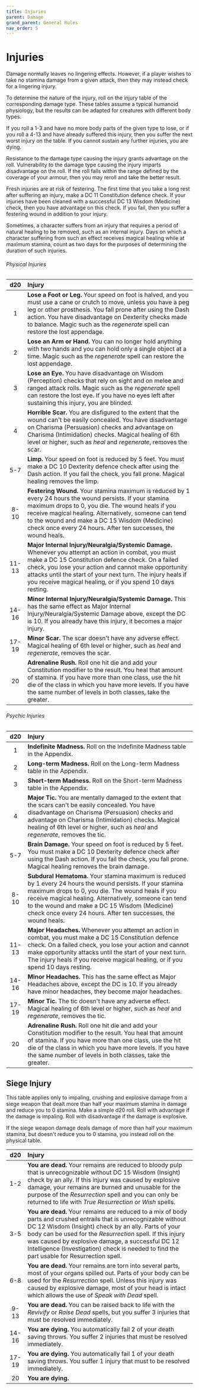 ```yaml
---
title: Injuries
parent: Damage
grand_parent: General Rules
nav_order: 5
---
```


# Injuries
Damage normally leaves no lingering effects. However, if a player wishes to take no stamina damage from a given attack, then they may instead check for a lingering injury.

To determine the nature of the injury, roll on the injury table of the corresponding damage type. These tables assume a typical humanoid physiology, but the results can be adapted for creatures with different body types.

If you roll a 1-3 and have no more body parts of the given type to lose, or if you roll a 4-13 and have already suffered this injury, then you suffer the next worst injury on the table. If you cannot sustain any further injuries, you are dying. 

Resistance to the damage type causing the injury grants advantage on the roll. Vulnerability to the damage type causing the injury imparts disadvantage on the roll. If the roll falls within the range defined by the coverage of your armour, then you may reroll and take the better result.

Fresh injuries are at risk of festering. The first time that you take a long rest after suffering an injury, make a DC 11 Constitution defence check. If your injuries have been cleaned with a successful DC 13 Wisdom (Medicine) check, then you have advantage on this check. If you fail, then you suffer a festering wound in addition to your injury.

Sometimes, a character suffers from an injury that requires a period of natural healing to be removed, such as an internal injury. Days on which a character suffering from such an effect receives magical healing while at maximum stamina, count as two days for the purposes of determining the duration of such injuries.

###### Physical Injuries

| d20 | Injury | 
|:-:|:-|
| 1 | **Lose a Foot or Leg.** Your speed on foot is halved, and you must use a cane or crutch to move, unless you have a peg leg or other prosthesis. You fall prone after using the Dash action. You have disadvantage on Dexterity checks made to balance. Magic such as the *regenerate* spell can restore the lost appendage. |
| 2 | **Lose an Arm or Hand.** You can no longer hold anything with two hands and you can hold only a single object at a time. Magic such as the *regenerate* spell can restore the lost appendage. |
| 3 | **Lose an Eye.** You have disadvantage on Wisdom (Perception) checks that rely on sight and on melee and ranged attack rolls. Magic such as the *regenerate* spell can restore the lost eye. If you have no eyes left after sustaining this injury, you are blinded. |
| 4 | **Horrible Scar.** You are disfigured to the extent that the wound can't be easily concealed. You have disadvantage on Charisma (Persuasion) checks and advantage on Charisma (Intimidation) checks. Magical healing of 6th level or higher, such as *heal* and *regenerate*, removes the scar. |
| 5-7 | **Limp.** Your speed on foot is reduced by 5 feet. You must make a DC 10 Dexterity defence check after using the Dash action. If you fail the check, you fall prone. Magical healing removes the limp. |
| 8-10 | **Festering Wound.** Your stamina maximum is reduced by 1 every 24 hours the wound persists. If your stamina maximum drops to 0, you die. The wound heals if you receive magical healing. Alternatively, someone can tend to the wound and make a DC 15 Wisdom (Medicine) check once every 24 hours. After ten successes, the wound heals. |
| 11-13 | **Major Internal Injury/Neuralgia/Systemic Damage.** Whenever you attempt an action in combat, you must make a DC 15 Constitution defence check. On a failed check, you lose your action and cannot make opportunity attacks until the start of your next turn. The injury heals if you receive magical healing, or if you spend 10 days resting. |
| 14-16 | **Minor Internal Injury/Neuralgia/Systemic Damage.** This has the same effect as Major Internal Injury/Neuralgia/Systemic Damage above, except the DC is 10. If you already have this injury, it becomes a major injury. |
| 17-19 | **Minor Scar.** The scar doesn't have any adverse effect. Magical healing of 6th level or higher, such as *heal* and *regenerate*, removes the scar. |
| 20 | **Adrenaline Rush.** Roll one hit die and add your Constitution modifier to the result. You heal that amount of stamina. If you have more than one class, use the hit die of the class in which you have more levels. If you have the same number of levels in both classes, take the greater. |

###### Psychic Injuries

| d20 | Injury | 
|:-:|:-|
| 1 | **Indefinite Madness.** Roll on the Indefinite Madness table in the Appendix. |
| 2 | **Long-term Madness.** Roll on the Long-term Madness table in the Appendix. |
| 3 | **Short-term Madness.** Roll on the Short-term Madness table in the Appendix. |
| 4 | **Major Tic.** You are mentally damaged to the extent that the scars can't be easily concealed. You have disadvantage on Charisma (Persuasion) checks and advantage on Charisma (Intimidation) checks. Magical healing of 6th level or higher, such as *heal* and *regenerate*, removes the tic. |
| 5-7 | **Brain Damage.** Your speed on foot is reduced by 5 feet. You must make a DC 10 Dexterity defence check after using the Dash action. If you fail the check, you fall prone. Magical healing removes the brain damage. |
| 8-10 | **Subdural Hematoma.** Your stamina maximum is reduced by 1 every 24 hours the wound persists. If your stamina maximum drops to 0, you die. The wound heals if you receive magical healing. Alternatively, someone can tend to the wound and make a DC 15 Wisdom (Medicine) check once every 24 hours. After ten successes, the wound heals. |
| 11-13 | **Major Headaches.** Whenever you attempt an action in combat, you must make a DC 15 Constitution defence check. On a failed check, you lose your action and cannot make opportunity attacks until the start of your next turn. The injury heals if you receive magical healing, or if you spend 10 days resting. |
| 14-16 | **Minor Headaches.** This has the same effect as Major Headaches above, except the DC is 10. If you already have minor headaches, they become major headaches. |
| 17-19 | **Minor Tic.** The tic doesn't have any adverse effect. Magical healing of 6th level or higher, such as *heal* and *regenerate*, removes the tic. |
| 20 | **Adrenaline Rush.** Roll one hit die and add your Constitution modifier to the result. You heal that amount of stamina. If you have more than one class, use the hit die of the class in which you have more levels. If you have the same number of levels in both classes, take the greater. |

## Siege Injury
This table applies only to impaling, crushing and explosive damage from a siege weapon that dealt more than half your maximum stamina in damage and reduce you to 0 stamina. Make a simple d20 roll. Roll with advantage if the damage is impaling. Roll with disadvantage if the damage is explosive.

If the siege weapon damage deals damage of more than half your maximum stamina, but doesn't reduce you to 0 stamina, you instead roll on the physical table.

| d20 | Injury | 
|:-:|:-|
| 1-2 | **You are dead.**  Your remains are reduced to bloody pulp that is unrecognizable without DC 15 Wisdom (Insight) check by an ally. If this injury was caused by explosive damage, your remains are burned and unusable for the purpose of the *Resurrection* spell and you can only be returned to life with *True Resurrection* or *Wish* spells. |
| 3-5 | **You are dead.**  Your remains are reduced to a mix of body parts and crushed entrails that is unrecognizable without DC 12 Wisdom (Insight) check by an ally. Parts of your body can be used for the *Resurrection* spell. If this injury was caused by explosive damage, a successful DC 12 Intelligence (Investigation) check is needed to find the part usable for Resurrection spell. |
| 6-8 | **You are dead.**  Your remains are torn into several parts, most of your organs spilled out. Parts of your body can be used for the *Resurrection* spell. Unless this injury was caused by explosive damage, most of your head is intact which allows the use of *Speak with Dead* spell. |
| 9-13 | **You are dead.**  You can be raised back to life with the *Revivify* or *Raise Dead* spells, but you suffer 3 injuries that must be resolved immediately. |
| 14-16 | **You are dying.** You automatically fail 2 of your death saving throws. You suffer 2 injuries that must be resolved immediately. |
| 17-19 | **You are dying.** You automatically fail 1 of your death saving throws. You suffer 1 injury that must to be resolved immediately. |
| 20 | **You are dying.** |
